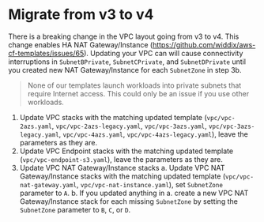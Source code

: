 # Migrate from v3 to v4

There is a breaking change in the VPC layout going from v3 to v4. This change enables HA NAT Gateway/Instance (https://github.com/widdix/aws-cf-templates/issues/65). Updating your VPC can will cause connectivity interruptions in `SubnetBPrivate`, `SubnetCPrivate`, and `SubnetDPrivate` until you created new NAT Gateway/Instance for each `SubnetZone` in step 3b.

> None of our templates launch workloads into private subnets that require Internet access. This could only be an issue if you use other workloads.

1. Update VPC stacks with the matching updated template (`vpc/vpc-2azs.yaml`, `vpc/vpc-2azs-legacy.yaml`, `vpc/vpc-3azs.yaml`, `vpc/vpc-3azs-legacy.yaml`, `vpc/vpc-4azs.yaml`, `vpc/vpc-4azs-legacy.yaml`), leave the parameters as they are.
2. Update VPC Endpoint stacks with the matching updated template (`vpc/vpc-endpoint-s3.yaml`), leave the parameters as they are.
3. Update VPC NAT Gateway/Instance stacks
  a. Update VPC NAT Gateway/Instance stacks with the matching updated template (`vpc/vpc-nat-gateway.yaml`, `vpc/vpc-nat-instance.yaml`), set `SubnetZone` parameter to `A`.
  b. If you updated anything in a. create a new VPC NAT Gateway/Instance stack for each missing `SubnetZone` by setting the `SubnetZone` parameter to `B`, `C`, or `D`.
